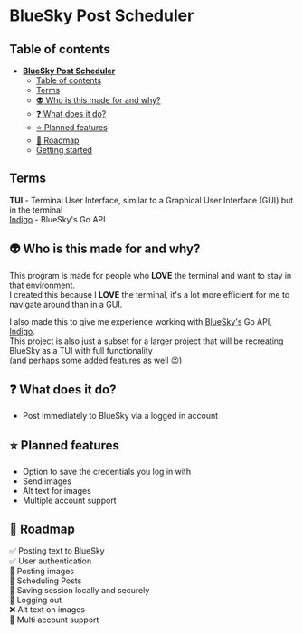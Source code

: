 # **BlueSky Post Scheduler**

## Table of contents

<!--toc:start-->
- [**BlueSky Post Scheduler**](#bluesky-post-scheduler)
  - [Table of contents](#table-of-contents)
  - [Terms](#terms)
  - [:alien: Who is this made for and why?](#alien-who-is-this-made-for-and-why)
  - [:question: What does it do?](#question-what-does-it-do)
  - [:star: Planned features](#star-planned-features)
  - [:round_pushpin: Roadmap](#roundpushpin-roadmap)
  - [Getting started](#getting-started)
<!--toc:end-->

## Terms

**TUI** - Terminal User Interface, similar to a Graphical User Interface (GUI) but in the terminal<br>
[Indigo](https://github.com/bluesky-social/indigo) - BlueSky's Go API

## :alien: Who is this made for and why?

This program is made for people who **LOVE** the terminal and want to stay in that environment.<br>
I created this because I **LOVE** the terminal, it's a lot more efficient for me to navigate around than in a GUI.<br>

I also made this to give me experience working with [BlueSky's](https://bsky.social) Go API, [Indigo](#terms).<br>
This project is also just a subset for a larger project that will be recreating BlueSky as a TUI with full functionality<br>
(and perhaps some added features as well :wink:)

## :question: What does it do?

- Post Immediately to BlueSky via a logged in account

## :star: Planned features

- Option to save the credentials you log in with
- Send images
- Alt text for images
- Multiple account support

## :round_pushpin: Roadmap

:white_check_mark: Posting text to BlueSky<br>
:white_check_mark: User authentication<br>
:construction: Posting images<br>
:construction: Scheduling Posts<br>
:construction: Saving session locally and securely<br>
:construction: Logging out<br>
:x: Alt text on images<br>
:construction: Multi account support<br>
